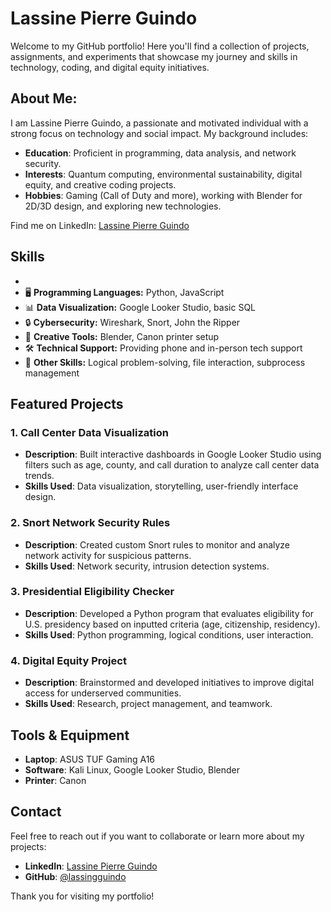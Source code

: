 # Lassine Pierre Guindo

Welcome to my GitHub portfolio! Here you'll find a collection of projects, assignments, and experiments that showcase my journey and skills in technology, coding, and digital equity initiatives.

## About Me:

I am Lassine Pierre Guindo, a passionate and motivated individual with a strong focus on technology and social impact. My background includes:

- **Education**: Proficient in programming, data analysis, and network security.
- **Interests**: Quantum computing, environmental sustainability, digital equity, and creative coding projects.
- **Hobbies**: Gaming (Call of Duty and more), working with Blender for 2D/3D design, and exploring new technologies.

Find me on LinkedIn: [Lassine Pierre Guindo](https://www.linkedin.com/in/lassine-pierre-guindo-541a70239/)

## Skills

-
- 🖥️ **Programming Languages:** Python, JavaScript  
- 📊 **Data Visualization:** Google Looker Studio, basic SQL  
- 🔒 **Cybersecurity:** Wireshark, Snort, John the Ripper  
- 🎨 **Creative Tools:** Blender, Canon printer setup  
- 🛠️ **Technical Support:** Providing phone and in-person tech support  
- 🧠 **Other Skills:** Logical problem-solving, file interaction, subprocess management  

## Featured Projects

### 1. **Call Center Data Visualization**
- **Description**: Built interactive dashboards in Google Looker Studio using filters such as age, county, and call duration to analyze call center data trends.
- **Skills Used**: Data visualization, storytelling, user-friendly interface design.

### 2. **Snort Network Security Rules**
- **Description**: Created custom Snort rules to monitor and analyze network activity for suspicious patterns.
- **Skills Used**: Network security, intrusion detection systems.

### 3. **Presidential Eligibility Checker**
- **Description**: Developed a Python program that evaluates eligibility for U.S. presidency based on inputted criteria (age, citizenship, residency).
- **Skills Used**: Python programming, logical conditions, user interaction.

### 4. **Digital Equity Project**
- **Description**: Brainstormed and developed initiatives to improve digital access for underserved communities.
- **Skills Used**: Research, project management, and teamwork.

## Tools & Equipment

- **Laptop**: ASUS TUF Gaming A16
- **Software**: Kali Linux, Google Looker Studio, Blender
- **Printer**: Canon

## Contact

Feel free to reach out if you want to collaborate or learn more about my projects:
- **LinkedIn**: [Lassine Pierre Guindo](https://www.linkedin.com/in/lassine-pierre-guindo-541a70239/)
- **GitHub**: [@lassingguindo](https://github.com/lassingguindo)

Thank you for visiting my portfolio!
